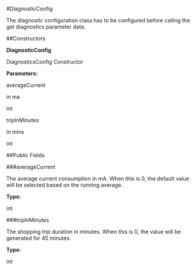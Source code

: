 #DiagnosticConfig

The diagnostic configuration class has to be configured before calling the get diagnostics parameter data.



##Constructors

**DiagnosticConfig**

DiagnosticsConfig Constructor

**Parameters:**

averageCurrent

in ma

int

tripInMinutes

in mins

int

##Public Fields

###averageCurrent

The average current consumption in mA. 
 When this is 0, the default value will be selected based on the running average.

**Type:**

int

###tripInMinutes

The shopping trip duration in minutes.
 When this is 0, the value will be generated for 45 minutes.

**Type:**

int

